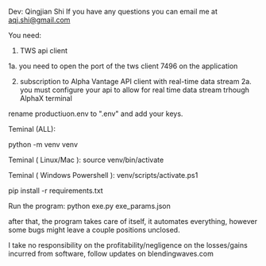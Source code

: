Dev: Qingjian Shi
If you have any questions you can email me at aqj.shi@gmail.com


You need: 
1. TWS api client

1a. you need to open the port of the tws client 7496 on the application

2. subscription to Alpha Vantage API client with real-time data stream
2a. you must configure your api to allow for real time data stream trhough AlphaX terminal 

rename productiuon.env to ".env" and add your keys.


Teminal (ALL): 

python -m venv venv


Teminal ( Linux/Mac ): 
source venv/bin/activate

Teminal ( Windows Powershell ): 
venv/scripts/activate.ps1 

pip install -r requirements.txt



Run the program:
python exe.py exe_params.json


after that, the program takes care of itself, it automates everything, however some bugs might leave a couple positions unclosed.

I take no responsibility on the profitability/negligence on the losses/gains incurred from software, follow updates on blendingwaves.com

